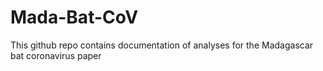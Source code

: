# Mada-Bat-CoV

This github repo contains documentation of analyses for the Madagascar bat coronavirus paper